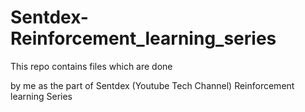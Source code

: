 # Sentdex-Reinforcement_learning_series

This repo contains files which are done

by me as the part of Sentdex (Youtube Tech Channel) Reinforcement learning Series
